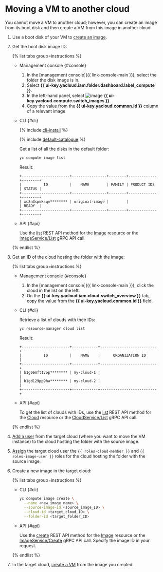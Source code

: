 # Moving a VM to another cloud

You cannot move a VM to another cloud; however, you can create an image from its boot disk and then create a VM from this image in another cloud.

1. Use a boot disk of your VM to [create an image](../image-create/create-from-disk.md).
1. Get the boot disk image ID:

   {% list tabs group=instructions %}

   - Management console {#console}

     1. In the [management console]({{ link-console-main }}), select the folder the disk image is in.
     1. Select **{{ ui-key.yacloud.iam.folder.dashboard.label_compute }}**.
     1. In the left-hand panel, select ![image](../../../_assets/console-icons/layers.svg) **{{ ui-key.yacloud.compute.switch_images }}**.
     1. Copy the value from the **{{ ui-key.yacloud.common.id }}** column of a relevant image.

   - CLI {#cli}

     {% include [cli-install](../../../_includes/cli-install.md) %}

     {% include [default-catalogue](../../../_includes/default-catalogue.md) %}

     Get a list of all the disks in the default folder:

     ```bash
     yc compute image list
     ```

     Result:

     ```text
     +----------------------+----------------+--------+-------------+--------+
     |          ID          |    NAME        | FAMILY | PRODUCT IDS | STATUS |
     +----------------------+----------------+--------+-------------+--------+
     | xc8n3spmksqm******** | original-image |        |             | READY  |
     +----------------------+----------------+--------+-------------+--------+
     ```

   - API {#api}

     Use the [list](../../api-ref/Image/list.md) REST API method for the [Image](../../api-ref/Image/index.md) resource or the [ImageService/List](../../api-ref/grpc/Image/list.md) gRPC API call.

   {% endlist %}

1. Get an ID of the cloud hosting the folder with the image:

   {% list tabs group=instructions %}

   - Management console {#console}

     1. In the [management console]({{ link-console-main }}), click the cloud in the list on the left.
     1. On the **{{ ui-key.yacloud.iam.cloud.switch_overview }}** tab, copy the value from the **{{ ui-key.yacloud.common.id }}** field.

   - CLI {#cli}

     Retrieve a list of clouds with their IDs:

     ```bash
     yc resource-manager cloud list
     ```

     Result:

     ```text
     +----------------------+------------+--------------------------+
     |          ID          |    NAME    |      ORGANIZATION ID     |
     +----------------------+------------+--------------------------+
     | b1g66mft1vop******** | my-cloud-1 |                          |
     | b1gd129pp9ha******** | my-cloud-2 |                          |
     +----------------------+------------+--------------------------+
     ```

   - API {#api}

     To get the list of clouds with IDs, use the [list](../../../resource-manager/api-ref/Cloud/list.md) REST API method for the [Cloud](../../../resource-manager/api-ref/Cloud/index.md) resource or the [CloudService/List](../../../resource-manager/api-ref/grpc/Cloud/list.md) gRPC API call.

   {% endlist %}

1. [Add a user](../../../iam/operations/users/create.md) from the target cloud (where you want to move the VM instance) to the cloud hosting the folder with the source image.
1. [Assign](../../../iam/operations/roles/grant.md) the target cloud user the `{{ roles-cloud-member }}` and `{{ roles-image-user }}` roles for the cloud hosting the folder with the source image.
1. Create a new image in the target cloud:

   {% list tabs group=instructions %}

   - CLI {#cli}

     ```bash
     yc compute image create \
       --name <new_image_name> \
       --source-image-id <source_image_ID> \
       --cloud-id <target_cloud_ID> \
       --folder-id <target_folder_ID>
     ```

   - API {#api}

     Use the [create](../../api-ref/Image/create.md) REST API method for the [Image](../../api-ref/Image/index.md) resource or the [ImageService/Create](../../api-ref/grpc/Image/create.md) gRPC API call. Specify the image ID in your request.

   {% endlist %}

1. In the target cloud, [create a VM](../vm-create/create-from-user-image.md) from the image you created.
